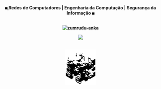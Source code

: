 <div align="center">
  <a rel="nofollow" href="https://github.com/l34-n/l34-n/blob/main/trian.gif">
    <img width="1.5%" src="./cub.gif">
  </a>
  <b>
 Redes de Computadores | Engenharia da Computação | Segurança da Informação
  <b rel="nofollow" href="https://github.com/l34-n/l34-n/blob/main/trian.gif">
    <img width="1.5%" src="./cubb.gif">
  </b>
</div> 
  
## 
  
<p align=center>
  <div align=center>
    <a href="https://github.com/denvercoder1/github-readme-streak-stats" title="Go to Source">
      <img align="center" width=390 src="https://github-readme-streak-stats.herokuapp.com/?user=l34-n&theme=graywhite&border=61dafb&hide_border=true" alt="zumrudu-anka" />
    </a>
    
    
<p align="center" >
<a href="https://github.com/anuraghazra/github-readme-stats"> 
    <img  src="https://github-readme-stats.vercel.app/api?username=L34-N&&show_icons=true&theme=graywhite"/>
  </a>
</p>    
    
## 
    
    
<div align="center">
  <a rel="nofollow" href="https://github.com/l34-n/l34-n/blob/main/quad.gif">
    <img width="20%" src="./quad.gif">
  </a>
